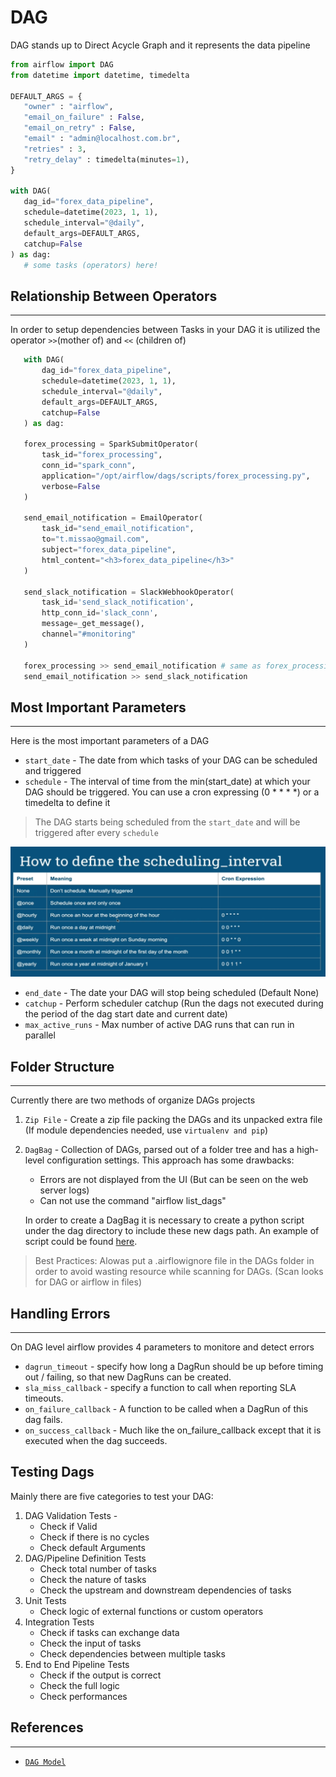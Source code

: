 # DAG
 DAG stands up to Direct Acycle Graph and it represents the data pipeline

 ```python
from airflow import DAG
from datetime import datetime, timedelta

DEFAULT_ARGS = {
    "owner" : "airflow",
    "email_on_failure" : False,
    "email_on_retry" : False,
    "email" : "admin@localhost.com.br",
    "retries" : 3,
    "retry_delay" : timedelta(minutes=1),
}

with DAG(
    dag_id="forex_data_pipeline",
    schedule=datetime(2023, 1, 1),
    schedule_interval="@daily",
    default_args=DEFAULT_ARGS,
    catchup=False
) as dag:
    # some tasks (operators) here! 
 ```

 ## Relationship Between Operators
 ---

 In order to setup dependencies between Tasks in your DAG it is utilized the operator `>>`(mother of) and `<<` (children of)

 ```python
    with DAG(
        dag_id="forex_data_pipeline",
        schedule=datetime(2023, 1, 1),
        schedule_interval="@daily",
        default_args=DEFAULT_ARGS,
        catchup=False
    ) as dag:

    forex_processing = SparkSubmitOperator(
        task_id="forex_processing",
        conn_id="spark_conn",
        application="/opt/airflow/dags/scripts/forex_processing.py",
        verbose=False
    )

    send_email_notification = EmailOperator(
        task_id="send_email_notification",
        to="t.missao@gmail.com",
        subject="forex_data_pipeline",
        html_content="<h3>forex_data_pipeline</h3>"
    )

    send_slack_notification = SlackWebhookOperator(
        task_id='send_slack_notification',
        http_conn_id='slack_conn',
        message=_get_message(),
        channel="#monitoring"
    )

    forex_processing >> send_email_notification # same as forex_processing.set_dowstream(send_email_notification)
    send_email_notification >> send_slack_notification
 ```

 ## Most Important Parameters
 ---

 Here is the most important parameters of a DAG

 - `start_date` - The date from which tasks of your DAG can be scheduled and triggered
 - `schedule` - The interval of time from the min(start_date) at which your DAG should be triggered. You can use a cron expressing (0 * * * *) or a timedelta to define it

 > The DAG starts being scheduled from the `start_date` and will be triggered after every `schedule`

 <img src="./artifacts/pictures/02-airflow_defined_cron.png" width="800">

 - `end_date` - The date your DAG will stop being scheduled (Default None)
 - `catchup` - Perform scheduler catchup (Run the dags not executed during the period of the dag start date and current date)
 - `max_active_runs` - Max number of active DAG runs that can run in parallel

 ## Folder Structure
 ---

Currently there are two methods of organize DAGs projects

1. `Zip File` - Create a zip file packing the DAGs and its unpacked extra file (If module dependencies needed, use `virtualenv and pip`)

2. `DagBag` - Collection of DAGs, parsed out of a folder tree and has a high-level configuration settings. This approach has some drawbacks:
    - Errors are not displayed from the UI (But can be seen on the web server logs)
    - Can not use the command "airflow list_dags"

    In order to create a DagBag it is necessary to create a python script under the dag directory to include these new dags path. An example of script could be found [here](./artifacts/resources/02-MasteringDags/dags/add_dagbags.py).

> Best Practices: Alowas put a .airflowignore file in the DAGs folder in order to avoid wasting resource while scanning for DAGs. (Scan looks for DAG or airflow in files)

## Handling Errors
---
On DAG level airflow provides 4 parameters to monitore and detect errors

- `dagrun_timeout` - specify how long a DagRun should be up before timing out / failing, so that new DagRuns can be created. 
- `sla_miss_callback` - specify a function to call when reporting SLA timeouts.
- `on_failure_callback` - A function to be called when a DagRun of this dag fails.
- `on_success_callback` - Much like the on_failure_callback except that it is executed when the dag succeeds.

## Testing Dags

Mainly there are five categories to test your DAG:

1. DAG Validation Tests - 
    - Check if Valid
    - Check if there is no cycles
    - Check default Arguments
2. DAG/Pipeline Definition Tests
    - Check total number of tasks
    - Check the nature of tasks
    - Check the upstream and downstream dependencies of tasks
3. Unit Tests
    - Check logic of external functions or custom operators
4. Integration Tests
    - Check if tasks can exchange data
    - Check the input of tasks
    - Check dependencies between multiple tasks
5. End to End Pipeline Tests
    - Check if the output is correct
    - Check the full logic
    - Check performances

 ## References
 ---

 - [`DAG Model`](https://airflow.apache.org/docs/apache-airflow/stable/_api/airflow/models/dag/index.html#airflow.models.dag.DAG)